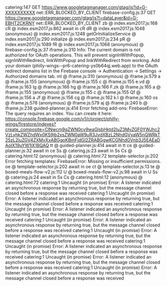 catering:147  GET https://www.googletagmanager.com/gtag/js?id=G-XXXXXXXXXX net::ERR_BLOCKED_BY_CLIENT
firebase-config.js:37  GET https://www.googletagmanager.com/gtag/js?l=dataLayer&id=G-EBHT2CKRNY net::ERR_BLOCKED_BY_CLIENT
zb @ index.esm2017.js:168
cR @ index.esm2017.js:862
await in cR
dR @ index.esm2017.js:1048
(anonymous) @ index.esm2017.js:1248
getOrInitializeService @ index.esm2017.js:290
initialize @ index.esm2017.js:234
pR @ index.esm2017.js:1089
fR @ index.esm2017.js:1068
(anonymous) @ firebase-config.js:37
iframe.js:310 Info: The current domain is not authorized for OAuth operations. This will prevent signInWithPopup, signInWithRedirect, linkWithPopup and linkWithRedirect from working. Add your domain (philly-wings--pr6-catering-ys0b64qj.web.app) to the OAuth redirect domains list in the Firebase console -> Authentication -> Settings -> Authorized domains tab.
ml @ iframe.js:310
(anonymous) @ iframe.js:579
a @ iframe.js:155
(anonymous) @ iframe.js:155
c @ iframe.js:155
e.vd @ iframe.js:163
lg @ iframe.js:166
hg @ iframe.js:166
F.zk @ iframe.js:165
a @ iframe.js:155
(anonymous) @ iframe.js:155
c @ iframe.js:155
Qf @ iframe.js:156
a
Jf @ iframe.js:156
cg @ iframe.js:162
k.l @ iframe.js:160
os @ iframe.js:578
(anonymous) @ iframe.js:579
aj @ iframe.js:240
b @ iframe.js:238
guided-planner.js:414 Error fetching add-ons: FirebaseError: The query requires an index. You can create it here: https://console.firebase.google.com/v1/r/project/philly-wings/firestore/indexes?create_composite=ClNwcm9qZWN0cy9waGlsbHktd2luZ3MvZGF0YWJhc2VzLyhkZWZhdWx0KS9jb2xsZWN0aW9uR3JvdXBzL2NhdGVyaW5nQWRkT25zL2luZGV4ZXMvXxABGgoKBmFjdGl2ZRABGgwKCGNhdGVnb3J5EAEaDAoIX19uYW1lX18QAQ
tt @ guided-planner.js:414
await in tt
ce @ guided-planner.js:32
await in ce
Ss @ catering.js:23
await in Ss
Cs @ catering.html:12
(anonymous) @ catering.html:72
template-selector.js:202 Error fetching templates: FirebaseError: Missing or insufficient permissions.
oe @ template-selector.js:202
await in oe
ct @ template-selector.js:13
te @ boxed-meals-flow-v2.js:112
U @ boxed-meals-flow-v2.js:98
await in U
Ss @ catering.js:24
await in Ss
Cs @ catering.html:12
(anonymous) @ catering.html:72
catering:1 Uncaught (in promise) Error: A listener indicated an asynchronous response by returning true, but the message channel closed before a response was received
catering:1 Uncaught (in promise) Error: A listener indicated an asynchronous response by returning true, but the message channel closed before a response was received
catering:1 Uncaught (in promise) Error: A listener indicated an asynchronous response by returning true, but the message channel closed before a response was received
catering:1 Uncaught (in promise) Error: A listener indicated an asynchronous response by returning true, but the message channel closed before a response was received
catering:1 Uncaught (in promise) Error: A listener indicated an asynchronous response by returning true, but the message channel closed before a response was received
catering:1 Uncaught (in promise) Error: A listener indicated an asynchronous response by returning true, but the message channel closed before a response was received
catering:1 Uncaught (in promise) Error: A listener indicated an asynchronous response by returning true, but the message channel closed before a response was received
catering:1 Uncaught (in promise) Error: A listener indicated an asynchronous response by returning true, but the message channel closed before a response was received
